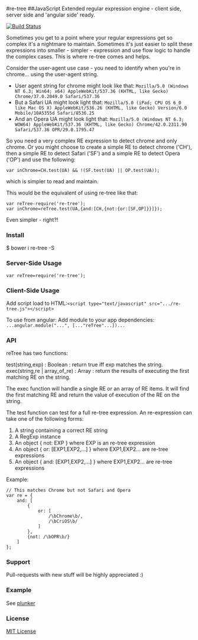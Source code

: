 #re-tree
##JavaScript Extended regular expression engine - client side, server side and 'angular side' ready.

[![Build Status](https://travis-ci.org/srfrnk/re-tree.svg?branch=master)](https://travis-ci.org/srfrnk/re-tree)

Sometimes you get to a point where your regular expressions get so complex it's a nightmare to maintain.
Sometimes it's just easier to split these expressions into smaller - simpler - expression and use flow logic to handle the complex cases.
This is where re-tree comes and helps.

Consider the user-agent use case - you need to identify when you're in chrome... using the user-agent string.
* User agent string for chrome might look like that: `Mozilla/5.0 (Windows NT 6.3; Win64; x64) AppleWebKit/537.36 (KHTML, like Gecko) Chrome/37.0.2049.0 Safari/537.36`
* But a Safari UA might look light that: `Mozilla/5.0 (iPad; CPU OS 6_0 like Mac OS X) AppleWebKit/536.26 (KHTML, like Gecko) Version/6.0 Mobile/10A5355d Safari/8536.25`
* And an Opera UA might look light that: `Mozilla/5.0 (Windows NT 6.3; WOW64) AppleWebKit/537.36 (KHTML, like Gecko) Chrome/42.0.2311.90 Safari/537.36 OPR/29.0.1795.47`

So you need a very complex RE expression to detect chrome and only chrome.
Or you might choose to create a simple RE to detect chrome ('CH'), then a simple RE to detect Safari ('SF') and a simple RE to detect Opera ('OP') and use the following:
```
var inChrome=CH.test(UA) && !(SF.test(UA) || OP.test(UA));
```
which is simpler to read and maintain.

This would be the equivalent of using re-tree like that:
```
var reTree-require('re-tree');
var inChrome=reTree.test(UA,{and:[CH,{not:{or:[SF,OP]}}]});
```

Even simpler - right?!

### Install
$ bower i re-tree -S

### Server-Side Usage
```
var reTree=require('re-tree');
```

### Client-Side Usage
Add script load to HTML:`<script type="text/javascript" src=".../re-tree.js"></script>`

To use from angular:
Add module to your app dependencies: `...angular.module("...", [..."reTree"...])...`


### API

reTree has two functions:

test(string,exp) : Boolean : return true iff exp matches the string.
exec(string,re | array_of_re) : Array : return the results of executing the first matching RE on the string.

The exec function will handle a single RE or an array of RE items.
It will find the first matching RE and return the value of execution of the RE on the string.

The test function can test for a full re-tree expression. An re-expression can take one of the following forms:
1) A string containing a correct RE string
2) A RegExp instance
3) An object { not: EXP } where EXP is an re-tree expression
3) An object { or: [EXP1,EXP2,...] } where EXP1,EXP2... are re-tree expressions
3) An object { and: [EXP1,EXP2,...] } where EXP1,EXP2... are re-tree expressions

Example:

```
// This matches Chrome but not Safari and Opera
var re = {
    and: [
        {
            or: [
                /\bChrome\b/,
                /\bCriOS\b/
            ]
        },
        {not: /\bOPR\b/}
    ]
};
```

### Support

Pull-requests with new stuff will be highly appreciated :)

### Example

See [plunker](http://plnkr.co/edit/urqMI1?p=preview)

### License

[MIT License](//github.com/srfrnk/re-tree/blob/master/license.txt)
